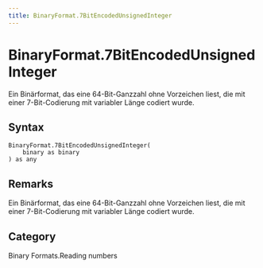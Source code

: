 ```yaml
---
title: BinaryFormat.7BitEncodedUnsignedInteger
---
```


# BinaryFormat.7BitEncodedUnsignedInteger


Ein Binärformat, das eine 64-Bit-Ganzzahl ohne Vorzeichen liest, die mit einer 7-Bit-Codierung mit variabler Länge codiert wurde.


## Syntax

```powerquery
BinaryFormat.7BitEncodedUnsignedInteger(
    binary as binary
) as any
```


## Remarks

Ein Binärformat, das eine 64-Bit-Ganzzahl ohne Vorzeichen liest, die mit einer 7-Bit-Codierung mit variabler Länge codiert wurde.



## Category
Binary Formats.Reading numbers
